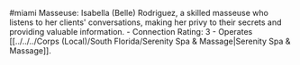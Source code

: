#miami 
Masseuse: Isabella (Belle) Rodriguez, a skilled masseuse who listens to her clients' conversations, making her privy to their secrets and providing valuable information. - Connection Rating: 3 - Operates [[../../../Corps (Local)/South Florida/Serenity Spa & Massage|Serenity Spa & Massage]].